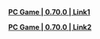 **[PC Game | 0.70.0 | Link1](https://autopatchcn.bhsr.com/client/0517/StarRail_202205130516_qqqUGS2V4QQ4tNYE.zip)** 

**[PC Game | 0.70.0 | Link2](https://bhrpg-prod.oss-accelerate.aliyuncs.com/client/0517/StarRail_202205130516_qqqUGS2V4QQ4tNYE.zip)** 